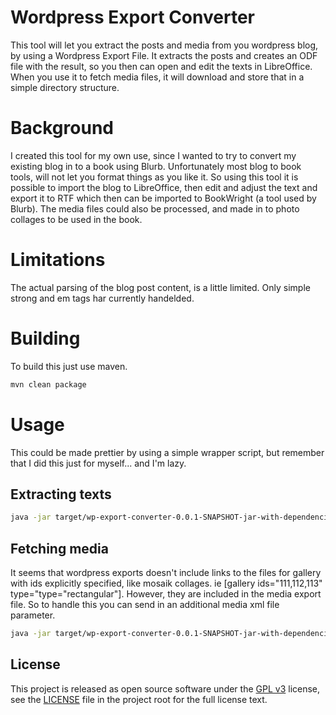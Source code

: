 # Wordpress Export Converter

This tool will let you extract the posts and media from you wordpress blog, by using a Wordpress Export File. It extracts the posts and creates an ODF file with the result, so you then can open and edit the texts in LibreOffice. When you use it to fetch media files, it will download and store that in a simple directory structure. 

# Background

I created this tool for my own use, since I wanted to try to convert my existing blog in to a book using Blurb. Unfortunately most blog to book tools, will not let you format things as you like it. So using this tool it is possible to import the blog to LibreOffice, then edit and adjust the text and export it to RTF which then can be imported to BookWright (a tool used by Blurb). The media files could also be processed, and made in to photo collages to be used in the book. 

# Limitations

The actual parsing of the blog post content, is a little limited. Only simple strong and em tags har currently handelded. 

# Building

To build this just use maven.

```sh
mvn clean package
```

# Usage

This could be made prettier by using a simple wrapper script, but remember that I did this just for myself... and I'm lazy.

## Extracting texts
```sh
java -jar target/wp-export-converter-0.0.1-SNAPSHOT-jar-with-dependencies.jar toOdf -f ~/blog-export-file.xml /tmp/output.odf
```

## Fetching media
It seems that wordpress exports doesn't include links to the files for gallery with ids explicitly specified, like mosaik collages. ie [gallery ids="111,112,113" type="type="rectangular"]. However, they are included in the media export file. So to handle this you can send in an additional media xml file parameter. 
```sh
java -jar target/wp-export-converter-0.0.1-SNAPSHOT-jar-with-dependencies.jar fetchMedia -f ~/blog-export-file.xml -m ~/media-export.xml ~/BlogMediaFiles
```

## License

This project is released as open source software under the [GPL v3](https://www.gnu.org/licenses/gpl-3.0.html) license, see the [LICENSE](./LICENSE) file in the project root for the full license text.
